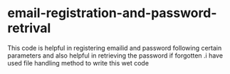 # email-registration-and-password-retrival
This code is helpful in registering emailid and password following certain parameters and also helpful in retrieving the password if forgotten .i have used file handling method to write this wet code 
